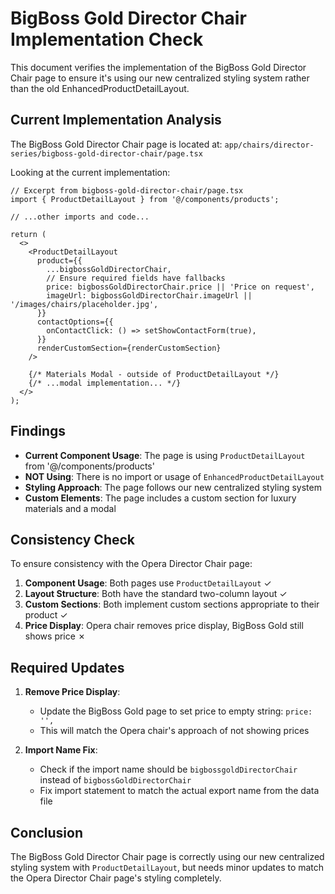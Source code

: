 # BigBoss Gold Director Chair Implementation Check

This document verifies the implementation of the BigBoss Gold Director Chair page to ensure it's using our new centralized styling system rather than the old EnhancedProductDetailLayout.

## Current Implementation Analysis

The BigBoss Gold Director Chair page is located at:
`app/chairs/director-series/bigboss-gold-director-chair/page.tsx`

Looking at the current implementation:

```tsx
// Excerpt from bigboss-gold-director-chair/page.tsx
import { ProductDetailLayout } from '@/components/products';

// ...other imports and code...

return (
  <>
    <ProductDetailLayout
      product={{
        ...bigbossGoldDirectorChair,
        // Ensure required fields have fallbacks
        price: bigbossGoldDirectorChair.price || 'Price on request',
        imageUrl: bigbossGoldDirectorChair.imageUrl || '/images/chairs/placeholder.jpg',
      }}
      contactOptions={{
        onContactClick: () => setShowContactForm(true),
      }}
      renderCustomSection={renderCustomSection}
    />
    
    {/* Materials Modal - outside of ProductDetailLayout */}
    {/* ...modal implementation... */}
  </>
);
```

## Findings

- **Current Component Usage**: The page is using `ProductDetailLayout` from '@/components/products'
- **NOT Using**: There is no import or usage of `EnhancedProductDetailLayout`
- **Styling Approach**: The page follows our new centralized styling system
- **Custom Elements**: The page includes a custom section for luxury materials and a modal

## Consistency Check

To ensure consistency with the Opera Director Chair page:

1. **Component Usage**: Both pages use `ProductDetailLayout` ✓
2. **Layout Structure**: Both have the standard two-column layout ✓
3. **Custom Sections**: Both implement custom sections appropriate to their product ✓
4. **Price Display**: Opera chair removes price display, BigBoss Gold still shows price ✗

## Required Updates

1. **Remove Price Display**:
   - Update the BigBoss Gold page to set price to empty string: `price: '',`
   - This will match the Opera chair's approach of not showing prices

2. **Import Name Fix**:
   - Check if the import name should be `bigbossgoldDirectorChair` instead of `bigbossGoldDirectorChair`
   - Fix import statement to match the actual export name from the data file

## Conclusion

The BigBoss Gold Director Chair page is correctly using our new centralized styling system with `ProductDetailLayout`, but needs minor updates to match the Opera Director Chair page's styling completely.